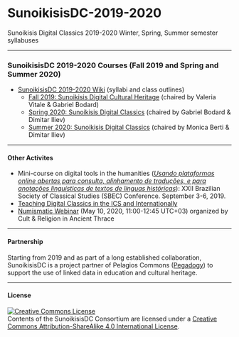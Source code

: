 # SunoikisisDC-2019-2020
Sunoikisis Digital Classics 2019-2020 Winter, Spring, Summer semester syllabuses

***
### SunoikisisDC 2019-2020 Courses (Fall 2019 and Spring and Summer 2020)
* [SunoikisisDC 2019-2020 Wiki](https://github.com/SunoikisisDC/SunoikisisDC-2019-2020/wiki) (syllabi and class outlines)
   * [Fall 2019: Sunoikisis Digital Cultural Heritage](https://github.com/SunoikisisDC/SunoikisisDC-2019-2020/wiki/Fall-2019-Sunioikisis-DCH) (chaired by Valeria Vitale & Gabriel Bodard)
   * [Spring 2020: Sunoikisis Digital Classics](https://github.com/SunoikisisDC/SunoikisisDC-2019-2020/wiki/Spring-2020-Sunioikisis-DC) (chaired by Gabriel Bodard & Dimitar Iliev)
   * [Summer 2020: Sunoikisis Digital Classics](https://github.com/SunoikisisDC/SunoikisisDC-2019-2020/wiki/Summer-2020-Sunoikisis-DC) (chaired by Monica Berti & Dimitar Iliev)


***
#### Other Activites
* Mini-course on digital tools in the humanities ([*Usando plataformas online abertas para consulta, alinhamento de traduções, e para anotações linguísticas de textos de línguas históricas*](https://www.congresso2019.classica.org.br/conteudo/view?ID_CONTEUDO=452)): XXII Brazilian Society of Classical Studies (SBEC) Conference. September 3-6, 2019.
* [Teaching Digital Classics in the ICS and Internationally](https://ics.blogs.sas.ac.uk/2019/08/02/teaching-digital-classics-in-the-ics-and-internationally/)
* [Numismatic Webinar](https://www.facebook.com/events/663889474447904/) (May 10, 2020, 11:00-12:45 UTC+03) organized by Cult & Religion in Ancient Thrace


***
#### Partnership
Starting from 2019 and as part of a long established collaboration, SunoikisisDC is a project partner of Pelagios Commons ([Pegadogy](https://pelagios.org/activities/pedagogy/)) to support the use of linked data in education and cultural heritage.


***
#### License

<a rel="license" href="http://creativecommons.org/licenses/by-sa/4.0/"><img alt="Creative Commons License" style="border-width:0" src="https://i.creativecommons.org/l/by-sa/4.0/88x31.png" /></a><br />Contents of the SunoikisisDC Consortium are licensed under a <a rel="license" href="http://creativecommons.org/licenses/by-sa/4.0/">Creative Commons Attribution-ShareAlike 4.0 International License</a>.

